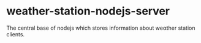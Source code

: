 # weather-station-nodejs-server
The central base of nodejs which stores information about weαther station clients.
